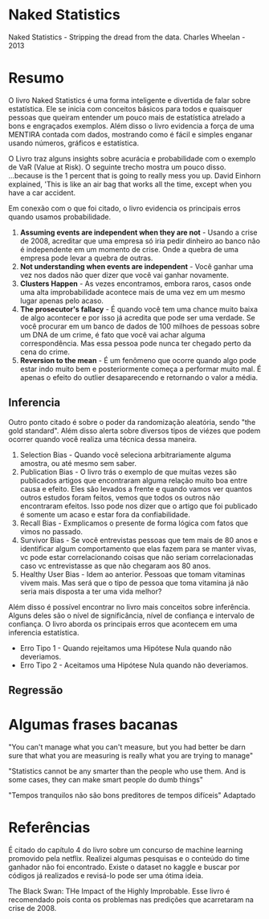 # Naked Statistics

Naked Statistics - Stripping the dread from the data.
    Charles Wheelan - 2013

# Resumo

O livro Naked Statistics é uma forma inteligente e divertida de falar sobre estatística. Ele se inicia com conceitos básicos para todos e quaisquer pessoas que queiram entender um pouco mais de estatística atrelado a bons e engraçados exemplos.
Além disso o livro evidencia a força de uma MENTIRA contada com dados, mostrando como é fácil e simples enganar usando números, gráficos e estatística.

O Livro traz alguns insights sobre acurácia e probabilidade com o exemplo de VaR (Value at Risk). O seguinte trecho mostra um pouco disso. ...because is the 1 percent that is going to really mess you up. David Einhorn explained, 'This is like an air bag that works all the time, except when you have a car accident.

Em conexão com o que foi citado, o livro evidencia os principais erros quando usamos probabilidade.

1. **Assuming events are independent when they are not** - Usando a crise de 2008, acreditar que uma empresa só iria pedir dinheiro ao banco não é independente em um momento de crise. Onde a quebra de uma empresa pode levar a quebra de outras.
2. **Not understanding when events are independent** - Você ganhar uma vez nos dados não quer dizer que você vai ganhar novamente.
3. **Clusters Happen** - As vezes encontramos, embora raros, casos onde uma alta improbabilidade acontece mais de uma vez em um mesmo lugar apenas pelo acaso.
4. **The prosecutor's fallacy** - É quando você tem uma chance muito baixa de algo acontecer e por isso já acredita que pode ser uma verdade. Se você procurar em um banco de dados de 100 milhoes de pessoas sobre um DNA de um crime, é fato que você vai achar alguma correspondência. Mas essa pessoa pode nunca ter chegado perto da cena do crime.
5. **Reversion to the mean** - É um fenômeno que ocorre quando algo pode estar indo muito bem e posteriormente começa a performar muito mal. É apenas o efeito do outlier desaparecendo e retornando o valor a média.



## Inferencia

Outro ponto citado é sobre o poder da randomização aleatória, sendo "the gold standard". Além disso alerta sobre diversos tipos de viézes que podem ocorrer quando você realiza uma técnica dessa maneira.

1. Selection Bias - Quando você seleciona arbitrariamente alguma amostra, ou até mesmo sem saber.
2. Publication Bias - O livro trás o exemplo de que muitas vezes são publicados artigos que encontraram alguma relação muito boa entre causa e efeito. Eles são levados a frente e quando vamos ver quantos outros estudos foram feitos, vemos que todos os outros não encontraram efeitos. Isso pode nos dizer que o artigo que foi publicado é somente um acaso e estar fora da confiabilidade.
3. Recall Bias - Exmplicamos o presente de forma lógica com fatos que vimos no passado.
4. Survivor Bias - Se você entrevistas pessoas que tem mais de 80 anos e identificar algum comportamento que elas fazem para se manter vivas, vc pode estar correlacionando coisas que não seriam correlacionadas caso vc entrevistasse as que não chegaram aos 80 anos.
5. Healthy User Bias - Idem ao anterior. Pessoas que tomam vitaminas vivem mais. Mas será que o tipo de pessoa que toma vitamina já não seria mais disposta a ter uma vida melhor?

Além disso é possível encontrar no livro mais conceitos sobre inferência. Alguns deles são o nível de significância, nível de confiança e intervalo de confiança.
O livro aborda os principais erros que acontecem em uma inferencia estatística.

* Erro Tipo 1 - Quando rejeitamos uma Hipótese Nula quando não deveriamos. 
* Erro Tipo 2 - Aceitamos uma Hipótese Nula quando não deveriamos.

## Regressão


# Algumas frases bacanas

"You can't manage what you can't measure, but you had better be darn sure that what you are measuring is really what you are trying to manage"

"Statistics cannot be any smarter than the people who use them. And is some cases, they can make smart people do dumb things"

"Tempos tranquilos não são bons preditores de tempos difíceis" Adaptado



# Referências

É citado do capítulo 4 do livro sobre um concurso de machine learning promovido pela netflix. Realizei algumas pesquisas e o conteúdo do time ganhador não foi encontrado. Existe o dataset no kaggle e buscar por códigos já realizados e revisá-lo pode ser uma ótima ideia.

The Black Swan: THe Impact of the Highly Improbable. Esse livro é recomendado pois conta os problemas nas predições que acarretaram na crise de 2008.



